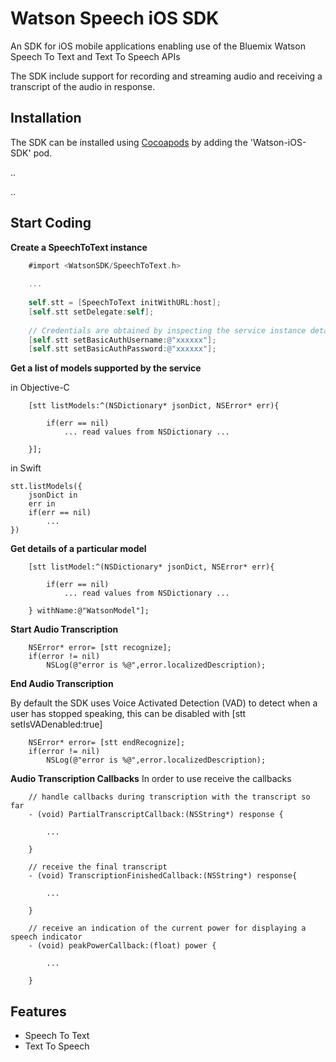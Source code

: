 Watson Speech iOS SDK
=====================

An SDK for iOS mobile applications enabling use of the Bluemix Watson Speech To Text and Text To Speech APIs

The SDK include support for recording and streaming audio and receiving a transcript of the audio in response.

Installation
------------

The SDK can be installed using [Cocoapods](https://cocoapods.org/) by adding the 'Watson-iOS-SDK' pod.

..

..

Start Coding
--------------


**Create a SpeechToText instance**
```objective-c
	#import <WatsonSDK/SpeechToText.h>
	
	...
	
	self.stt = [SpeechToText initWithURL:host];
    [self.stt setDelegate:self];
    
	// Credentials are obtained by inspecting the service instance detailsin Bluemix
    [self.stt setBasicAuthUsername:@"xxxxxx"];
    [self.stt setBasicAuthPassword:@"xxxxxx"];
```

**Get a list of models supported by the service**

in Objective-C
```
	[stt listModels:^(NSDictionary* jsonDict, NSError* err){
        
        if(err == nil)
            ... read values from NSDictionary ...

    }];
```

in Swift
```
stt.listModels({
    jsonDict in
    err in
    if(err == nil)
    	...
})
```

**Get details of a particular model**
```
	[stt listModel:^(NSDictionary* jsonDict, NSError* err){
        
        if(err == nil)
            ... read values from NSDictionary ...
    
    } withName:@"WatsonModel"];
```

**Start Audio Transcription**
```
	NSError* error= [stt recognize];
    if(error != nil)
        NSLog(@"error is %@",error.localizedDescription);

```

**End Audio Transcription**

By default the SDK uses Voice Activated Detection (VAD) to detect when a user has stopped speaking, this can be disabled with [stt setIsVADenabled:true]
```
	NSError* error= [stt endRecognize];
    if(error != nil)
        NSLog(@"error is %@",error.localizedDescription);

```

**Audio Transcription Callbacks**
In order to use receive the callbacks

```
	// handle callbacks during transcription with the transcript so far
	- (void) PartialTranscriptCallback:(NSString*) response {
  
    	...
    
	}
```

```
	// receive the final transcript
	- (void) TranscriptionFinishedCallback:(NSString*) response{
    
		...
    
	}
```
```	
	// receive an indication of the current power for displaying a speech indicator
	- (void) peakPowerCallback:(float) power {
    
		...

	}

```

Features
--------

* Speech To Text
* Text To Speech
